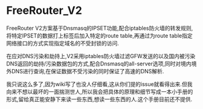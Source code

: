 FreeRouter_V2
=============

FreeRouter V2方案基于Dnsmasq的IPSET功能,配合iptables防火墙的转发规则,将特定IPSET的数据打上标签后加入特定的route table,再通过为route table指定网络接口的方式实现指定域名的不受封锁的访问.

在应对DNS污染和劫持上,V2采用iptables防火墙过滤GFW发送的以及国内被污染DNS返回的劫持/污染数据包的方式,配合Dnsmasq的all-server选项,同时对境内境外DNS进行查询,在保证数据不受污染的同时保证了高速的DNS解析.

我只说这么多了,因为wiki写了也没人仔细看,这从你们提的issue就看得出来.但我向来不想以最坏的一面揣测世人,所以我会把具体的原理和细节写成一本小手册的形式,留给真正能安静下来读一些东西,想读一些东西的人.这个手册目前还不提供.
